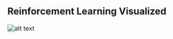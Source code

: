 ## Reinforcement Learning Visualized

![alt text](https://github.com/ylajaaski/state_space_page/blob/gh-pages/gifs/64x64x2x2.gif)
